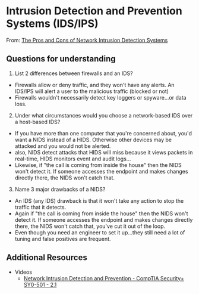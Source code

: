 # Intrusion Detection and Prevention Systems (IDS/IPS)
From: [The Pros and Cons of Network Intrusion Detection Systems](https://www.rapid7.com/blog/post/2017/01/11/the-pros-cons-of-intrusion-detection-systems/)







## Questions for understanding

1. List 2 differences between firewalls and an IDS?
* Firewalls allow or deny traffic, and they won't have any alerts. An IDS/IPS will alert a user to the malicious traffic (blocked or not)
* Firewalls wouldn't necessarily detect key loggers or spyware...or data loss.

2. Under what circumstances would you choose a network-based IDS over a host-based IDS?
* If you have more than one computer that you're concerned about, you'd want a NIDS instead of a HIDS. Otherwise other devices may be attacked and you would not be alerted.
* also, NIDS detect attacks that HIDS will miss because it views packets in real-time, HIDS monitors event and audit logs...
* Likewise, if "the call is coming from inside the house" then the NIDS won't detect it. If someone accesses the endpoint and makes changes directly there, the NIDS won't catch that. 

3. Name 3 major drawbacks of a NIDS?
* An IDS (any IDS) drawback is that it won't take any action to stop the traffic that it detects. 
* Again if "the call is coming from inside the house" then the NIDS won't detect it. If someone accesses the endpoint and makes changes directly there, the NIDS won't catch that, you've cut it out of the loop.
* Even though you need an engineer to set it up...they still need a lot of tuning and false positives are frequent.


## Additional Resources
* Videos
  * [Network Intrusion Detection and Prevention - CompTIA Security+ SY0-501 - 2.1](https://www.youtube.com/watch?v=hEgWPWIuq_s)